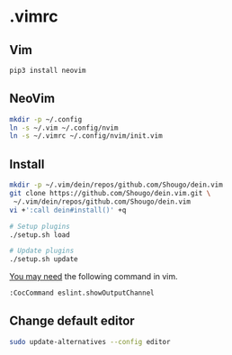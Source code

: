 # .vimrc

## Vim

```sh
pip3 install neovim
```

## NeoVim

```sh
mkdir -p ~/.config
ln -s ~/.vim ~/.config/nvim
ln -s ~/.vimrc ~/.config/nvim/init.vim
```

## Install

```sh
mkdir -p ~/.vim/dein/repos/github.com/Shougo/dein.vim
git clone https://github.com/Shougo/dein.vim.git \
 ~/.vim/dein/repos/github.com/Shougo/dein.vim
vi +':call dein#install()' +q

# Setup plugins
./setup.sh load

# Update plugins
./setup.sh update
```

[You may need](https://stackoverflow.com/questions/66653234/vim-eslint-not-approved-or-denied-yet) the following command in vim.

```txt
:CocCommand eslint.showOutputChannel
```

## Change default editor

```bash
sudo update-alternatives --config editor
```
